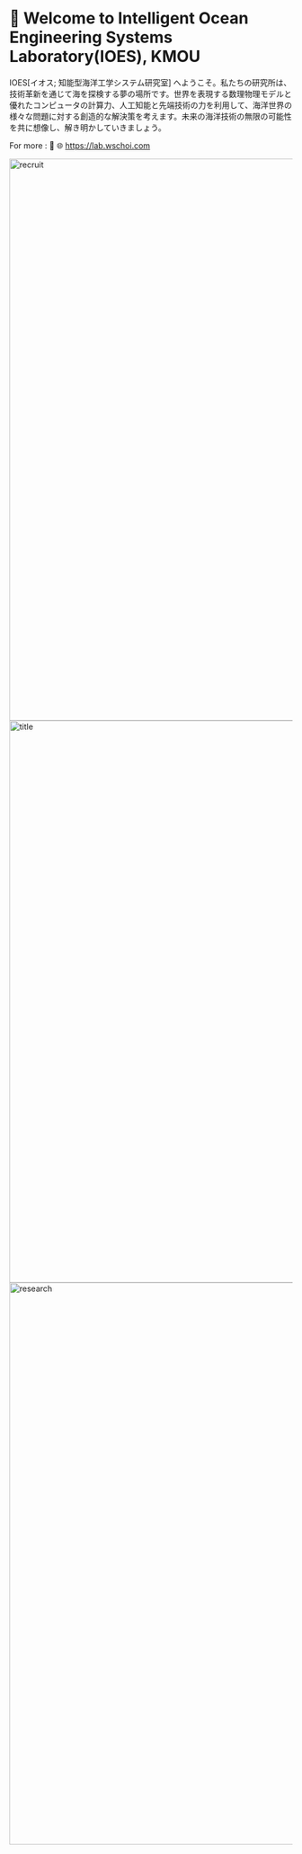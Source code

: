 # 👋 Welcome to Intelligent Ocean Engineering Systems Laboratory(IOES), KMOU

IOES[イオス; 知能型海洋工学システム研究室] へようこそ。私たちの研究所は、技術革新を通じて海を探検する夢の場所です。世界を表現する数理物理モデルと優れたコンピュータの計算力、人工知能と先端技術の力を利用して、海洋世界の様々な問題に対する創造的な解決策を考えます。未来の海洋技術の無限の可能性を共に想像し、解き明かしていきましょう。

For more : 🚀 🌐 https://lab.wschoi.com

<img width="1000" alt="recruit" src="https://github.com/user-attachments/assets/8a1b6f2f-28e3-4feb-8474-4dfb60ecdf42">
<img width="1000" alt="title" src="https://github.com/IOES-Lab/.github/assets/7955120/cc400b42-1e6b-4d9d-b888-fb10d3c2f9e0">
<img width="1000" alt="research" src="https://github.com/IOES-Lab/.github/assets/7955120/2a22d3bb-7824-4e0c-83d9-ee7206276208">

